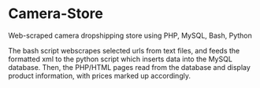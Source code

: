 # Camera-Store
Web-scraped camera dropshipping store using PHP, MySQL, Bash, Python

The bash script webscrapes selected urls from text files, and feeds the formatted xml to the python script which inserts data into the MySQL database. Then, the PHP/HTML pages read from the database and display product information, with prices marked up accordingly.
